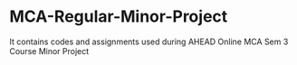 # MCA-Regular-Minor-Project
It contains codes and assignments used during AHEAD Online MCA Sem 3 Course Minor Project
